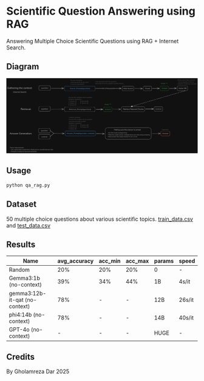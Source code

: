 # Scientific Question Answering using RAG

Answering Multiple Choice Scientific Questions using RAG + Internet Search.

## Diagram

![diagram](demos/qa_rag_diagram.png)

## Usage

```bash
python qa_rag.py
```

## Dataset

50 multiple choice questions about various scientific topics. [train_data.csv](data/train_data.csv) and [test_data.csv](data/test_data.csv)

## Results

| Name                           | avg_accuracy | acc_min | acc_max | params | speed  |
| ------------------------------ | ------------ | ------- | ------- | ------ | ------ |
| Random                         | 20%          | 20%     | 20%     | 0      | -      |
| Gemma3:1b (no-context)         | 39%          | 34%     | 44%     | 1B     | 4s/it  |
| gemma3:12b-it-qat (no-context) | 78%          | -       | -       | 12B    | 26s/it |
| phi4:14b (no-context)          | 78%          | -       | -       | 14B    | 40s/it |
| GPT-4o (no-context)            | -            | -       | -       | HUGE   | -      |

## Credits

By Gholamreza Dar 2025
